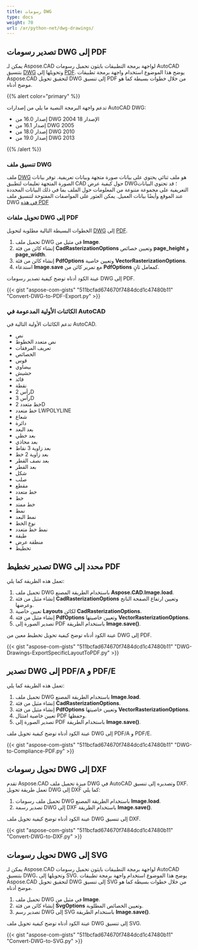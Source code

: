 ```yaml
---
title: رسومات DWG
type: docs
weight: 70
url: /ar/python-net/dwg-drawings/
---
```


## **تصدير رسومات DWG إلى PDF**

يمكن لـ Aspose.CAD لواجهة برمجة التطبيقات بايثون تحميل رسومات AutoCAD بتنسيق [DWG](https://docs.fileformat.com/cad/dwg/) وتحويلها إلى [PDF](https://docs.fileformat.com/pdf/). يوضح هذا الموضوع استخدام واجهة برمجة تطبيقات Aspose.CAD لتحقيق تحويل DWG إلى تنسيق PDF من خلال خطوات بسيطة كما هو موضح أدناه.

{{% alert color="primary" %}}

تدعم واجهة البرمجة النصية ما يلي من إصدارات AutoCAD DWG:

- إصدار 16.0 من DWG 2004 الإصدار 18
- إصدار 16.1 من DWG 2005
- إصدار 18.0 من DWG 2010
- إصدار 19.0 من DWG 2013

{{% /alert %}}

### **تنسيق ملف DWG**

ملف [DWG](https://docs.fileformat.com/cad/dwg/) هو ملف ثنائي يحتوي على بيانات صورة متجهة وبيانات تعريفية. توفر بيانات الصورة المتجهة تعليمات لتطبيق CAD حول كيفية عرض DWG؛ قد تحتوي البيانات التعريفية على مجموعة متنوعة من المعلومات حول الملف بما في ذلك البيانات المحددة عند الموقع وأيضًا بيانات العميل. يمكن العثور على المواصفات المفتوحة لتنسيق ملف DWG [في هذه PDF](http://opendesign.com/files/guestdownloads/OpenDesign_Specification_for_.dwg_files.pdf)

### **تحويل ملفات DWG إلى PDF**

الخطوات البسيطة التالية مطلوبة لتحويل [DWG](https://docs.fileformat.com/cad/dwg/) إلى [PDF](https://docs.fileformat.com/pdf/).

1. تحميل ملف DWG في مثيل من **Image**.
1. إنشاء كائن من فئة **CadRasterizationOptions** وتعيين خصائص **page_height** و **page_width**.
1. إنشاء كائن من فئة **PdfOptions** وتعيين خاصية **VectorRasterizationOptions**.
1. استدعاء **Image.save** مع تمرير كائن من **PdfOptions** كمعامل ثانٍ.

عينة الكود أدناه توضح كيفية تصدير رسومات DWG إلى PDF.

{{< gist "aspose-com-gists" "511bcfad674670f7484dcd1c47480b11" "Convert-DWG-to-PDF-Export.py" >}}

### **الكائنات الأولية المدعومة في AutoCAD**

تدعم الكائنات الأولية التالية في AutoCAD.

- نص
- نص متعدد الخطوط
- تعريف المرفقات
- الخصائص
- قوس
- بيضاوي
- حشيش
- قائد
- نقطة
- رأس 2D
- رأس 3D
- خط متعدد 2D
- خط متعدد LWPOLYLINE
- شعاع
- دائرة
- بعد البعد
- بعد خطي
- بعد محاذي
- بعد زاوية 3 نقاط
- بعد زاوية 2 خط
- بعد نصف القطر
- بعد القطر
- شكل
- صلب
- مقطع
- خط متعدد
- خط
- خط ممتد
- نمط
- نمط البعد
- نوع الخط
- نمط خط متعدد
- طبقة
- منطقة عرض
- تخطيط

## **تصدير تخطيط DWG محدد إلى PDF**

تعمل هذه الطريقة كما يلي:

1. تحميل ملف DWG باستخدام الطريقة المصنع **Aspose.CAD.Image.load**.
1. إنشاء مثيل من فئة **CadRasterizationOptions** وتعيين ارتفاع الصفحة الناتج وعرضها.
1. تعيين خاصية **Layouts** لكائن **CadRasterizationOptions**.
1. إنشاء مثيل من فئة **PdfOptions** وتعيين خاصيتها **VectorRasterizationOptions**.
1. تصدير الصورة إلى PDF باستخدام الطريقة **Image.save()**.

عينة الكود أدناه توضح كيفية تحويل تخطيط معين من DWG إلى PDF.

{{< gist "aspose-com-gists" "511bcfad674670f7484dcd1c47480b11" "DWG-Drawings-ExportSpecificLayoutToPDF.py" >}}

## **تصدير DWG إلى PDF/A و PDF/E**

تعمل هذه الطريقة كما يلي:

1. تحميل ملف DWG باستخدام الطريقة المصنع **Image.load**.
1. إنشاء مثيل من فئة **CadRasterizationOptions**.
1. إنشاء مثيل من فئة **PdfOptions** وتعيين خاصيتها **VectorRasterizationOptions**.
1. تعيين خاصية امتثال PDF وحفظها.
1. تصدير الصورة إلى PDF باستخدام الطريقة **Image.save()**.

عينة الكود أدناه توضح كيفية تحويل ملف DWG إلى PDF/A و PDF/E.

{{< gist "aspose-com-gists" "511bcfad674670f7484dcd1c47480b11" "DWG-to-Compliance-PDF.py" >}}

## **تحويل رسومات DWG إلى DXF**

تقدم Aspose.CAD ميزة تحميل ملف DWG في AutoCAD وتصديره إلى تنسيق DXF. تعمل طريقة تحويل DWG إلى DXF كما يلي:

1. تحميل ملف رسومات DWG باستخدام الطريقة المصنع **Image.load**.
1. تصدير رسمة DWG إلى DXF باستخدام الطريقة **Image.save()**.

عينة الكود أدناه توضح كيفية تحويل ملف DWG إلى تنسيق DXF.

{{< gist "aspose-com-gists" "511bcfad674670f7484dcd1c47480b11" "Convert-DWG-to-DXF.py" >}}

## **تحويل رسومات DWG إلى SVG**

يمكن لـ Aspose.CAD لواجهة برمجة التطبيقات بايثون تحميل رسومات AutoCAD بتنسيق DWG، وتحويلها إلى SVG. يوضح هذا الموضوع استخدام واجهة برمجة تطبيقات Aspose.CAD لتحقيق تحويل DWG إلى تنسيق SVG من خلال خطوات بسيطة كما هو موضح أدناه.

1. تحميل ملف DWG في مثيل من **Image**.
1. إنشاء كائن من فئة **SvgOptions** وتعيين الخصائص المطلوبة.
1. تصدير رسم DWG إلى SVG باستخدام الطريقة **Image.save()**.

عينة الكود أدناه توضح كيفية تحويل ملف DWG إلى تنسيق SVG.

{{< gist "aspose-com-gists" "511bcfad674670f7484dcd1c47480b11" "Convert-DWG-to-SVG.py" >}}
